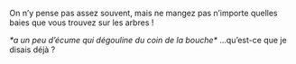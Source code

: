 On n’y pense pas assez souvent, mais ne mangez pas n’importe quelles baies que
vous trouvez sur les arbres !

_\*a un peu d’écume qui dégouline du coin de la bouche\*_ …qu’est-ce que je disais déjà ?
